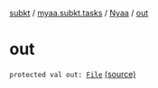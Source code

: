 [subkt](../../index.md) / [myaa.subkt.tasks](../index.md) / [Nyaa](index.md) / [out](./out.md)

# out

`protected val out: `[`File`](https://docs.oracle.com/javase/9/docs/api/java/io/File.html) [(source)](https://github.com/Myaamori/SubKt/blob/0.1.12/src/main/kotlin/myaa/subkt/tasks/tasks.kt#L928)